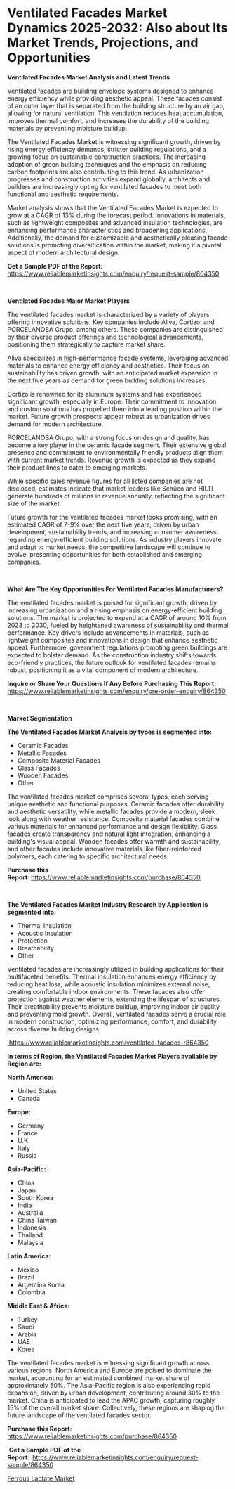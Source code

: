 <p><h1>Ventilated Facades Market Dynamics 2025-2032: Also about Its Market Trends, Projections, and Opportunities</h1></p><p><strong>Ventilated Facades Market Analysis and Latest Trends</strong></p>
<p><p>Ventilated facades are building envelope systems designed to enhance energy efficiency while providing aesthetic appeal. These facades consist of an outer layer that is separated from the building structure by an air gap, allowing for natural ventilation. This ventilation reduces heat accumulation, improves thermal comfort, and increases the durability of the building materials by preventing moisture buildup.</p><p>The Ventilated Facades Market is witnessing significant growth, driven by rising energy efficiency demands, stricter building regulations, and a growing focus on sustainable construction practices. The increasing adoption of green building techniques and the emphasis on reducing carbon footprints are also contributing to this trend. As urbanization progresses and construction activities expand globally, architects and builders are increasingly opting for ventilated facades to meet both functional and aesthetic requirements.</p><p>Market analysis shows that the Ventilated Facades Market is expected to grow at a CAGR of 13% during the forecast period. Innovations in materials, such as lightweight composites and advanced insulation technologies, are enhancing performance characteristics and broadening applications. Additionally, the demand for customizable and aesthetically pleasing facade solutions is promoting diversification within the market, making it a pivotal aspect of modern architectural design.</p></p>
<p><strong>Get a Sample PDF of the Report:&nbsp;</strong> <a href="https://www.reliablemarketinsights.com/enquiry/request-sample/864350?utm_campaign=2246&utm_medium=2&utm_source=Github&utm_content=ia&utm_term=01042025&utm_id=ventilated-facades">https://www.reliablemarketinsights.com/enquiry/request-sample/864350</a></p>
<p>&nbsp;</p>
<p><strong>Ventilated Facades Major Market Players</strong></p>
<p><p>The ventilated facades market is characterized by a variety of players offering innovative solutions. Key companies include Aliva, Cortizo, and PORCELANOSA Grupo, among others. These companies are distinguished by their diverse product offerings and technological advancements, positioning them strategically to capture market share.</p><p>Aliva specializes in high-performance facade systems, leveraging advanced materials to enhance energy efficiency and aesthetics. Their focus on sustainability has driven growth, with an anticipated market expansion in the next five years as demand for green building solutions increases.</p><p>Cortizo is renowned for its aluminum systems and has experienced significant growth, especially in Europe. Their commitment to innovation and custom solutions has propelled them into a leading position within the market. Future growth prospects appear robust as urbanization drives demand for modern architecture.</p><p>PORCELANOSA Grupo, with a strong focus on design and quality, has become a key player in the ceramic facade segment. Their extensive global presence and commitment to environmentally friendly products align them with current market trends. Revenue growth is expected as they expand their product lines to cater to emerging markets.</p><p>While specific sales revenue figures for all listed companies are not disclosed, estimates indicate that market leaders like Schüco and HILTI generate hundreds of millions in revenue annually, reflecting the significant size of the market. </p><p>Future growth for the ventilated facades market looks promising, with an estimated CAGR of 7-9% over the next five years, driven by urban development, sustainability trends, and increasing consumer awareness regarding energy-efficient building solutions. As industry players innovate and adapt to market needs, the competitive landscape will continue to evolve, presenting opportunities for both established and emerging companies.</p></p>
<p>&nbsp;</p>
<p><strong>What Are The Key Opportunities For Ventilated Facades Manufacturers?</strong></p>
<p><p>The ventilated facades market is poised for significant growth, driven by increasing urbanization and a rising emphasis on energy-efficient building solutions. The market is projected to expand at a CAGR of around 10% from 2023 to 2030, fueled by heightened awareness of sustainability and thermal performance. Key drivers include advancements in materials, such as lightweight composites and innovations in design that enhance aesthetic appeal. Furthermore, government regulations promoting green buildings are expected to bolster demand. As the construction industry shifts towards eco-friendly practices, the future outlook for ventilated facades remains robust, positioning it as a vital component of modern architecture.</p></p>
<p><strong>Inquire or Share Your Questions If Any Before Purchasing This Report:</strong> <a href="https://www.reliablemarketinsights.com/enquiry/pre-order-enquiry/864350?utm_campaign=2246&utm_medium=2&utm_source=Github&utm_content=ia&utm_term=01042025&utm_id=ventilated-facades">https://www.reliablemarketinsights.com/enquiry/pre-order-enquiry/864350</a></p>
<p>&nbsp;</p>
<p><strong>Market Segmentation</strong></p>
<p><strong>The Ventilated Facades Market Analysis by types is segmented into:</strong></p>
<p><ul><li>Ceramic Facades</li><li>Metallic Facades</li><li>Composite Material Facades</li><li>Glass Facades</li><li>Wooden Facades</li><li>Other</li></ul></p>
<p><p>The ventilated facades market comprises several types, each serving unique aesthetic and functional purposes. Ceramic facades offer durability and aesthetic versatility, while metallic facades provide a modern, sleek look along with weather resistance. Composite material facades combine various materials for enhanced performance and design flexibility. Glass facades create transparency and natural light integration, enhancing a building's visual appeal. Wooden facades offer warmth and sustainability, and other facades include innovative materials like fiber-reinforced polymers, each catering to specific architectural needs.</p></p>
<p><strong>Purchase this Report:&nbsp;</strong><a href="https://www.reliablemarketinsights.com/purchase/864350?utm_campaign=2246&utm_medium=2&utm_source=Github&utm_content=ia&utm_term=01042025&utm_id=ventilated-facades">https://www.reliablemarketinsights.com/purchase/864350</a></p>
<p>&nbsp;</p>
<p><strong>The Ventilated Facades Market Industry Research by Application is segmented into:</strong></p>
<p><ul><li>Thermal Insulation</li><li>Acoustic Insulation</li><li>Protection</li><li>Breathability</li><li>Other</li></ul></p>
<p><p>Ventilated facades are increasingly utilized in building applications for their multifaceted benefits. Thermal insulation enhances energy efficiency by reducing heat loss, while acoustic insulation minimizes external noise, creating comfortable indoor environments. These facades also offer protection against weather elements, extending the lifespan of structures. Their breathability prevents moisture buildup, improving indoor air quality and preventing mold growth. Overall, ventilated facades serve a crucial role in modern construction, optimizing performance, comfort, and durability across diverse building designs.</p></p>
<p><a href="https://www.reliablemarketinsights.com/ventilated-facades-r864350?utm_campaign=2246&utm_medium=2&utm_source=Github&utm_content=ia&utm_term=01042025&utm_id=ventilated-facades">&nbsp;https://www.reliablemarketinsights.com/ventilated-facades-r864350</a></p>
<p><strong>In terms of Region, the Ventilated Facades Market Players available by Region are:</strong></p>
<p>
    <p> <strong> North America: </strong>
        <ul>
            <li>United States</li>
            <li>Canada</li>
        </ul>
        </p> 
    <p> <strong> Europe: </strong>
        <ul>
            <li>Germany</li>
            <li>France</li>
            <li>U.K.</li>
            <li>Italy</li>
            <li>Russia</li>
        </ul>
        </p> 
    <p> <strong> Asia-Pacific: </strong>
        <ul>
            <li>China</li>
            <li>Japan</li>
            <li>South Korea</li>
            <li>India</li>
            <li>Australia</li>
            <li>China Taiwan</li>
            <li>Indonesia</li>
            <li>Thailand</li>
            <li>Malaysia</li>
        </ul>
        </p> 
    <p> <strong> Latin America: </strong>
        <ul>
            <li>Mexico</li>
            <li>Brazil</li>
            <li>Argentina Korea</li>
            <li>Colombia</li>
        </ul>
        </p> 
    <p> <strong> Middle East & Africa: </strong>
        <ul>
            <li>Turkey</li>
            <li>Saudi</li>
            <li>Arabia</li>
            <li>UAE</li>
            <li>Korea</li>
        </ul>
    </p>
    </p>
<p><p>The ventilated facades market is witnessing significant growth across various regions. North America and Europe are poised to dominate the market, accounting for an estimated combined market share of approximately 50%. The Asia-Pacific region is also experiencing rapid expansion, driven by urban development, contributing around 30% to the market. China is anticipated to lead the APAC growth, capturing roughly 15% of the overall market share. Collectively, these regions are shaping the future landscape of the ventilated facades sector.</p></p>
<p><strong>Purchase this Report: </strong><a href="https://www.reliablemarketinsights.com/purchase/864350?utm_campaign=2246&utm_medium=2&utm_source=Github&utm_content=ia&utm_term=01042025&utm_id=ventilated-facades">https://www.reliablemarketinsights.com/purchase/864350</a></p>
<p>&nbsp;<strong>Get a Sample PDF of the Report:&nbsp;&nbsp;</strong><a href="https://www.reliablemarketinsights.com/enquiry/request-sample/864350?utm_campaign=2246&utm_medium=2&utm_source=Github&utm_content=ia&utm_term=01042025&utm_id=ventilated-facades">https://www.reliablemarketinsights.com/enquiry/request-sample/864350</a></p>
<p><strong></strong></p>
<p><p><a href="https://github.com/MonroeBullock54/Market-Research-Report-List-2/blob/main/ferrous-lactate-market.md?utm_campaign=2246&utm_medium=2&utm_source=Github&utm_content=ia&utm_term=01042025&utm_id=ventilated-facades">Ferrous Lactate Market</a></p></p>